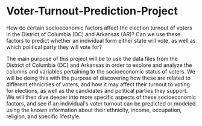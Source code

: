 # Voter-Turnout-Prediction-Project
How do certain socioeconomic factors affect the election turnout of voters in the District of Columbia (DC) and Arkansas (AR)? Can we use these factors to predict whether an individual form either state will vote, as well as which political party they will vote for?

The main purpose of this project will be to use the data files from the District of Columbia (DC) and Arkansas in order to explore and analyze the columns and variables pertaining to the socioeconomic status of voters. We will be doing this with the purpose of discovering how these are related to different ethnicities of voters, and how it may affect their turnout to voting for elections, as well as the candidates and political parties they support. We will then dive deeper into more specific aspects of these socioeconomic factors, and see if an individual's voter turnout can be predicted or modeled using the known information about their ethnicity, income, occupation, religion, and specific lifestyle.
